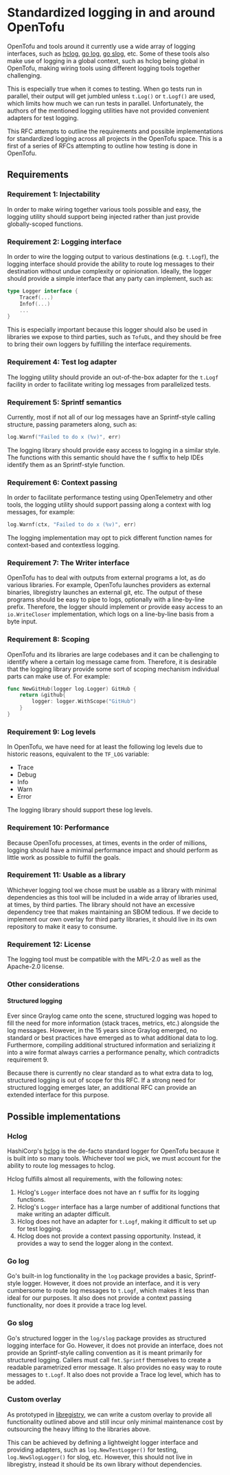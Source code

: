 # Standardized logging in and around OpenTofu 

OpenTofu and tools around it currently use a wide array of logging interfaces, such as [hclog](https://github.com/hashicorp/go-hclog), [go log](https://pkg.go.dev/log), [go slog](https://pkg.go.dev/log/slog), etc. Some of these tools also make use of logging in a global context, such as hclog being global in OpenTofu, making wiring tools using different logging tools together challenging.

This is especially true when it comes to testing. When go tests run in parallel, their output will get jumbled unless `t.Log()` or `t.Logf()` are used, which limits how much we can run tests in parallel. Unfortunately, the authors of the mentioned logging utilities have not provided convenient adapters for test logging.

This RFC attempts to outline the requirements and possible implementations for standardized logging across all projects in the OpenTofu space. This is a first of a series of RFCs attempting to outline how testing is done in OpenTofu.

## Requirements

### Requirement 1: Injectability

In order to make wiring together various tools possible and easy, the logging utility should support being injected rather than just provide globally-scoped functions.

### Requirement 2: Logging interface

In order to wire the logging output to various destinations (e.g. `t.Logf`), the logging interface should provide the ability to route log messages to their destination without undue complexity or opinionation. Ideally, the logger should provide a simple interface that any party can implement, such as:

```go
type Logger interface {
	Tracef(...)
	Infof(...)
	...
}
```

This is especially important because this logger should also be used in libraries we expose to third parties, such as `TofuDL`, and they should be free to bring their own loggers by fulfilling the interface requirements.

### Requirement 4: Test log adapter

The logging utility should provide an out-of-the-box adapter for the `t.Logf` facility in order to facilitate writing log messages from parallelized tests.

### Requirement 5: Sprintf semantics

Currently, most if not all of our log messages have an Sprintf-style calling structure, passing parameters along, such as:

```go
log.Warnf("Failed to do x (%v)", err)
```

The logging library should provide easy access to logging in a similar style. The functions with this semantic should have the `f` suffix to help IDEs identify them as an Sprintf-style function.

### Requirement 6: Context passing

In order to facilitate performance testing using OpenTelemetry and other tools, the logging utility should support passing along a context with log messages, for example:

```go
log.Warnf(ctx, "Failed to do x (%v)", err)
```

The logging implementation may opt to pick different function names for context-based and contextless logging.

### Requirement 7: The Writer interface

OpenTofu has to deal with outputs from external programs a lot, as do various libraries. For example, OpenTofu launches providers as external binaries, libregistry launches an external git, etc. The output of these programs should be easy to pipe to logs, optionally with a line-by-line prefix. Therefore, the logger should implement or provide easy access to an `io.WriteCloser` implementation, which logs on a line-by-line basis from a byte input.

### Requirement 8: Scoping

OpenTofu and its libraries are large codebases and it can be challenging to identify where a certain log message came from. Therefore, it is desirable that the logging library provide some sort of scoping mechanism individual parts can make use of. For example:

```go
func NewGitHub(logger log.Logger) GitHub {
	return &github{
		logger: logger.WithScope("GitHub")
    }
}
```

### Requirement 9: Log levels

In OpenTofu, we have need for at least the following log levels due to historic reasons, equivalent to the `TF_LOG` variable:

- Trace
- Debug
- Info
- Warn
- Error

The logging library should support these log levels.

### Requirement 10: Performance 

Because OpenTofu processes, at times, events in the order of millions, logging should have a minimal performance impact and should perform as little work as possible to fulfill the goals.

### Requirement 11: Usable as a library

Whichever logging tool we chose must be usable as a library with minimal dependencies as this tool will be included in a wide array of libraries used, at times, by third parties. The library should not have an excessive dependency tree that makes maintaining an SBOM tedious. If we decide to implement our own overlay for third party libraries, it should live in its own repository to make it easy to consume.

### Requirement 12: License

The logging tool must be compatible with the MPL-2.0 as well as the Apache-2.0 license.

### Other considerations

#### Structured logging

Ever since Graylog came onto the scene, structured logging was hoped to fill the need for more information (stack traces, metrics, etc.) alongside the log messages. However, in the 15 years since Graylog emerged, no standard or best practices have emerged as to what additional data to log. Furthermore, compiling additional structured information and serializing it into a wire format always carries a performance penalty, which contradicts requirement 9.

Because there is currently no clear standard as to what extra data to log, structured logging is out of scope for this RFC. If a strong need for structured logging emerges later, an additional RFC can provide an extended interface for this purpose.

## Possible implementations

### Hclog

HashiCorp's [hclog](https://github.com/hashicorp/go-hclog) is the de-facto standard logger for OpenTofu because it is built into so many tools. Whichever tool we pick, we must account for the ability to route log messages to hclog.

Hclog fulfills almost all requirements, with the following notes:

1. Hclog's `Logger` interface does not have an `f` suffix for its logging functions.
2. Hclog's `Logger` interface has a large number of additional functions that make writing an adapter difficult.
3. Hclog does not have an adapter for `t.Logf`, making it difficult to set up for test logging.
4. Hclog does not provide a context passing opportunity. Instead, it provides a way to send the logger along in the context.

### Go log

Go's built-in log functionality in the `log` package provides a basic, Sprintf-style logger. However, it does not provide an interface, and it is very cumbersome to route log messages to `t.Logf`, which makes it less than ideal for our purposes. It also does not provide a context passing functionality, nor does it provide a trace log level.

### Go slog

Go's structured logger in the `log/slog` package provides as structured logging interface for Go. However, it does not provide an interface, does not provide an Sprintf-style calling convention as it is meant primarily for structured logging. Callers must call `fmt.Sprintf` themselves to create a readable parametrized error message. It also provides no easy way to route messages to `t.Logf`. It also does not provide a Trace log level, which has to be added.

### Custom overlay

As prototyped in [libregistry](https://github.com/opentofu/libregistry/tree/main/logger), we can write a custom overlay to provide all functionality outlined above and still incur only minimal maintenance cost by outsourcing the heavy lifting to the libraries above.

This can be achieved by defining a lightweight logger interface and providing adapters, such as `log.NewTestLogger()` for testing, `log.NewSlogLogger()` for slog, etc. However, this should not live in libregistry, instead it should be its own library without dependencies.
